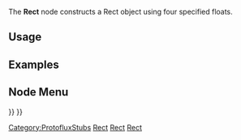 <languages></languages> <translate>

The **Rect** node constructs a Rect object using four specified floats.

## Usage

## Examples

## Node Menu

</translate> }} }}

[Category:ProtofluxStubs](Category:ProtofluxStubs "wikilink")
[Rect](Category:Protoflux{{#translation:}} "wikilink")
[Rect](Category:Protoflux:Input{{#translation:}} "wikilink")
[Rect](Category:Protoflux:UI:Rect{{#translation:}} "wikilink")